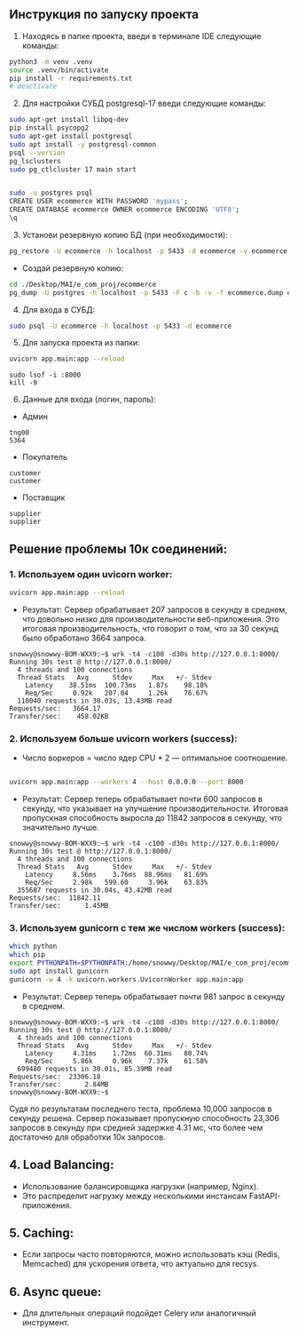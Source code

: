 ## Инструкция по запуску проекта

1. Находясь в папке проекта, введи в терминале IDE следующие команды:

```sh
python3 -m venv .venv
source .venv/bin/activate
pip install -r requirements.txt
# deactivate
```

2. Для настройки СУБД postgresql-17 введи следующие команды:

```sh
sudo apt-get install libpq-dev
pip install psycopg2
sudo apt-get install postgresql
sudo apt install -y postgresql-common
psql --version
pg_lsclusters
sudo pg_ctlcluster 17 main start


sudo -u postgres psql
CREATE USER ecommerce WITH PASSWORD 'mypass';
CREATE DATABASE ecommerce OWNER ecommerce ENCODING 'UTF8';
\q
```

3. Установи резервную копию БД (при необходимости):

```sh
pg_restore -U ecommerce -h localhost -p 5433 -d ecommerce -v ecommerce.dump

```

- Создай резервную копию:
```sh
cd ./Desktop/MAI/e_com_proj/ecommerce 
pg_dump -U postgres -h localhost -p 5433 -F c -b -v -f ecommerce.dump ecommerce
```


4. Для входа в СУБД:

```sh
sudo psql -U ecommerce -h localhost -p 5433 -d ecommerce
```

5. Для запуска проекта из папки:

```sh
uvicorn app.main:app --reload
```

```
sudo lsof -i :8000
kill -9 
```

6. Данные для входа (логин, пароль):

- Админ
```
tng00 
5364 
```

- Покупатель
```
customer
customer
```

- Поставщик
```
supplier
supplier
```

## Решение проблемы 10к соединений:


### 1. Используем один uvicorn worker:


```sh
uvicorn app.main:app --reload
```

- Результат:
Сервер обрабатывает 207 запросов в секунду в среднем, что довольно низко для производительности веб-приложения.
Это итоговая производительность, что говорит о том, что за 30 секунд было обработано 3664 запроса.
```
snowwy@snowwy-BOM-WXX9:~$ wrk -t4 -c100 -d30s http://127.0.0.1:8000/
Running 30s test @ http://127.0.0.1:8000/
  4 threads and 100 connections
  Thread Stats   Avg      Stdev     Max   +/- Stdev
    Latency    38.51ms  100.73ms   1.87s    98.18%
    Req/Sec     0.92k   207.04     1.26k    76.67%
  110040 requests in 30.03s, 13.43MB read
Requests/sec:   3664.17
Transfer/sec:    458.02KB
```

### 2. Используем больше uvicorn workers (success):

- Число воркеров = число ядер CPU * 2 — оптимальное соотношение.
```sh

uvicorn app.main:app --workers 4 --host 0.0.0.0 --port 8000
```

- Результат:
Сервер теперь обрабатывает почти 600 запросов в секунду, что указывает на улучшение производительности.
Итоговая пропускная способность выросла до 11842 запросов в секунду, что значительно лучше.

```
snowwy@snowwy-BOM-WXX9:~$ wrk -t4 -c100 -d30s http://127.0.0.1:8000/
Running 30s test @ http://127.0.0.1:8000/
  4 threads and 100 connections
  Thread Stats   Avg      Stdev     Max   +/- Stdev
    Latency     8.56ms    3.76ms  88.96ms   81.69%
    Req/Sec     2.98k   599.60     3.96k    63.83%
  355687 requests in 30.04s, 43.42MB read
Requests/sec:  11842.11
Transfer/sec:      1.45MB
```


### 3. Используем gunicorn с тем же числом workers (success):

```sh
which python
which pip
export PYTHONPATH=$PYTHONPATH:/home/snowwy/Desktop/MAI/e_com_proj/ecommerce/.venv/lib/python3.10/site-packages
sudo apt install gunicorn
gunicorn -w 4 -k uvicorn.workers.UvicornWorker app.main:app
```


- Результат:
Сервер теперь обрабатывает почти 981 запрос в секунду в среднем.
```
snowwy@snowwy-BOM-WXX9:~$ wrk -t4 -c100 -d30s http://127.0.0.1:8000/
Running 30s test @ http://127.0.0.1:8000/
  4 threads and 100 connections
  Thread Stats   Avg      Stdev     Max   +/- Stdev
    Latency     4.31ms    1.72ms  60.31ms   80.74%
    Req/Sec     5.86k     0.96k    7.37k    61.58%
  699480 requests in 30.01s, 85.39MB read
Requests/sec:  23306.18
Transfer/sec:      2.84MB
snowwy@snowwy-BOM-WXX9:~$ 
```

Судя по результатам последнего теста, проблема 10,000 запросов в секунду решена. Сервер показывает пропускную способность 23,306 запросов в секунду при средней задержке 4.31 мс, что более чем достаточно для обработки 10к запросов.

## 4. Load Balancing:

- Использование балансировщика нагрузки (например, Nginx).
- Это распределит нагрузку между несколькими инстансам FastAPI-приложения.

## 5. Caching:
- Если запросы часто повторяются, можно использовать кэш (Redis, Memcached) для ускорения ответа, что актуально для recsys.


## 6. Async queue:
- Для длительных операций подойдет Celery или аналогичный инструмент.

